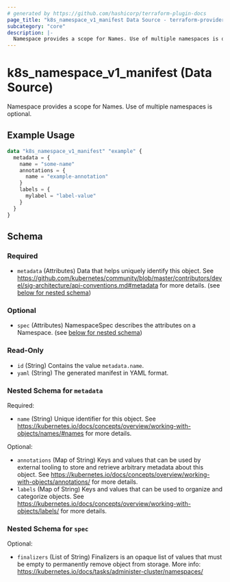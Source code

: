 ```yaml
---
# generated by https://github.com/hashicorp/terraform-plugin-docs
page_title: "k8s_namespace_v1_manifest Data Source - terraform-provider-k8s"
subcategory: "core"
description: |-
  Namespace provides a scope for Names. Use of multiple namespaces is optional.
---
```


# k8s_namespace_v1_manifest (Data Source)

Namespace provides a scope for Names. Use of multiple namespaces is optional.

## Example Usage

```terraform
data "k8s_namespace_v1_manifest" "example" {
  metadata = {
    name = "some-name"
    annotations = {
      name = "example-annotation"
    }
    labels = {
      mylabel = "label-value"
    }
  }
}
```

<!-- schema generated by tfplugindocs -->
## Schema

### Required

- `metadata` (Attributes) Data that helps uniquely identify this object. See https://github.com/kubernetes/community/blob/master/contributors/devel/sig-architecture/api-conventions.md#metadata for more details. (see [below for nested schema](#nestedatt--metadata))

### Optional

- `spec` (Attributes) NamespaceSpec describes the attributes on a Namespace. (see [below for nested schema](#nestedatt--spec))

### Read-Only

- `id` (String) Contains the value `metadata.name`.
- `yaml` (String) The generated manifest in YAML format.

<a id="nestedatt--metadata"></a>
### Nested Schema for `metadata`

Required:

- `name` (String) Unique identifier for this object. See https://kubernetes.io/docs/concepts/overview/working-with-objects/names/#names for more details.

Optional:

- `annotations` (Map of String) Keys and values that can be used by external tooling to store and retrieve arbitrary metadata about this object. See https://kubernetes.io/docs/concepts/overview/working-with-objects/annotations/ for more details.
- `labels` (Map of String) Keys and values that can be used to organize and categorize objects. See https://kubernetes.io/docs/concepts/overview/working-with-objects/labels/ for more details.


<a id="nestedatt--spec"></a>
### Nested Schema for `spec`

Optional:

- `finalizers` (List of String) Finalizers is an opaque list of values that must be empty to permanently remove object from storage. More info: https://kubernetes.io/docs/tasks/administer-cluster/namespaces/
